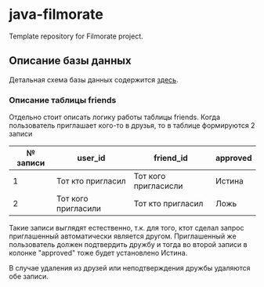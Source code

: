 # java-filmorate
Template repository for Filmorate project.

## Описание базы данных
Детальная схема базы данных содержится [здесь](https://dbdiagram.io/d/6380c751c9abfc61117537f9).

### Описание таблицы friends
Отдельно стоит описать логику работы таблицы friends.
Когда пользователь приглашает кого-то в друзья, то в таблице формируются 2 записи

| № записи | user_id             | friend_id            | approved |
| -------- | ------------------- | -------------------- | -------- |
|   1       | Тот кто пригласил   | Тот кого пригласисли | Истина   |
|   2       | Тот кого пригласили | Тот кто пригласил    | Ложь     |

Такие записи выглядят естественно, т.к. для того, ктот сделал запрос приглашенный автоматически является другом. Приглашенный же пользователь должен подтвердить дружбу и тогда во второй записи в колонке "approved" тоже будет установлено Истина.

В случае удаления из друзей или неподтверждения дружбы удаляются обе записи. 
